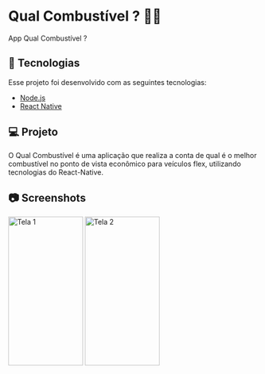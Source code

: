 # Qual Combustível ? 🚗⛽

App Qual Combustível ?

## 🚀 Tecnologias

Esse projeto foi desenvolvido com as seguintes tecnologias:

- [Node.js](https://nodejs.org/en/)
- [React Native](https://facebook.github.io/react-native/)

## 💻 Projeto

O Qual Combustível é uma aplicação que realiza a conta de qual é o melhor combustível no ponto de vista econômico para veículos flex, utilizando tecnologias do React-Native.

## 📷 Screenshots  
<div style="flex-direction: row;">
<img style="flex-direction: row;" alt="Tela 1" src="https://drive.google.com/uc?export=view&id=13n07aBWwvxPBp5otyxuFAGCqYDvkzsCK" width="150" height="300">
<img style="flex-direction: row;" alt="Tela 2" src="https://drive.google.com/uc?export=view&id=1ftegi3tprHKEwcn0-ogc2ySpT7_xpFFz" width="150" height="300">
</div>
